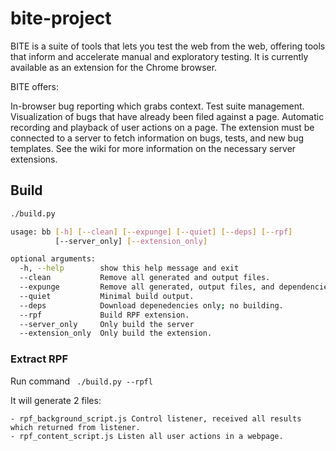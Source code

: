 # bite-project
BITE is a suite of tools that lets you test the web from the web, offering tools that inform and accelerate manual and exploratory testing. It is currently available as an extension for the Chrome browser.

BITE offers:

In-browser bug reporting which grabs context.
Test suite management.
Visualization of bugs that have already been filed against a page.
Automatic recording and playback of user actions on a page.
The extension must be connected to a server to fetch information on bugs, tests, and new bug templates. See the wiki for more information on the necessary server extensions.



## Build
```sh
./build.py

usage: bb [-h] [--clean] [--expunge] [--quiet] [--deps] [--rpf]
          [--server_only] [--extension_only]

optional arguments:
  -h, --help        show this help message and exit
  --clean           Remove all generated and output files.
  --expunge         Remove all generated, output files, and dependencies.
  --quiet           Minimal build output.
  --deps            Download depenedencies only; no building.
  --rpf             Build RPF extension.
  --server_only     Only build the server
  --extension_only  Only build the extension.
  ```

### Extract RPF
Run command
``` ./build.py --rpfl```

It will generate 2 files:
```
- rpf_background_script.js Control listener, received all results which returned from listener.
- rpf_content_script.js Listen all user actions in a webpage.
```
